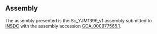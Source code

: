 

Assembly
--------

The assembly presented is the Sc\_YJM1399\_v1 assembly submitted to
[INSDC](http://www.insdc.org) with the assembly accession
[GCA\_000977565.1](http://www.ebi.ac.uk/ena/data/view/GCA_000977565.1).
